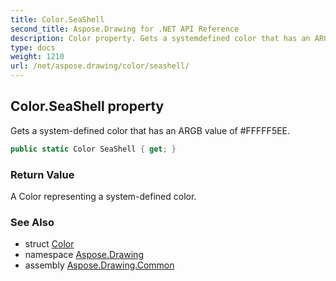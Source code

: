 ```yaml
---
title: Color.SeaShell
second_title: Aspose.Drawing for .NET API Reference
description: Color property. Gets a systemdefined color that has an ARGB value of FFFFF5EE
type: docs
weight: 1210
url: /net/aspose.drawing/color/seashell/
---
```

## Color.SeaShell property

Gets a system-defined color that has an ARGB value of #FFFFF5EE.

```csharp
public static Color SeaShell { get; }
```

### Return Value

A Color representing a system-defined color.

### See Also

* struct [Color](../)
* namespace [Aspose.Drawing](../../color/)
* assembly [Aspose.Drawing.Common](../../../)


